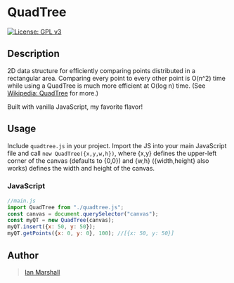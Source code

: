 # QuadTree

[![License: GPL v3](https://img.shields.io/badge/License-GPLv3-blue.svg)](https://www.gnu.org/licenses/gpl-3.0)

## Description

2D data structure for efficiently comparing points distributed in a rectangular area. Comparing every point to every other point is O(n^2) time while using a QuadTree is much more efficient at O(log n) time. (See [Wikipedia: QuadTree](https://en.wikipedia.org/wiki/Quadtree) for more.)

Built with vanilla JavaScript, my favorite flavor!

## Usage

Include <code>quadtree.js</code> in your project. Import the JS into your main JavaScript file and call <code>new QuadTree({x,y,w,h})</code>, where {x,y} defines the upper-left corner of the canvas (defaults to {0,0}) and {w,h} ({width,height} also works) defines the width and height of the canvas.

### JavaScript

```js
//main.js
import QuadTree from "./quadtree.js";
const canvas = document.querySelector("canvas");
const myQT = new QuadTree(canvas);
myQT.insert({x: 50, y: 50});
myQT.getPoints({x: 0, y: 0}, 100); //[{x: 50, y: 50}]
```

## Author

> [Ian Marshall](https://ianjstutor.github.io/ian-marshall/)